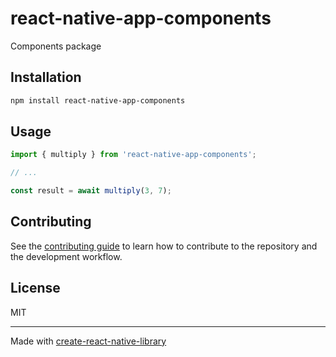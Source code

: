 # react-native-app-components

Components package

## Installation

```sh
npm install react-native-app-components
```

## Usage


```js
import { multiply } from 'react-native-app-components';

// ...

const result = await multiply(3, 7);
```


## Contributing

See the [contributing guide](CONTRIBUTING.md) to learn how to contribute to the repository and the development workflow.

## License

MIT

---

Made with [create-react-native-library](https://github.com/callstack/react-native-builder-bob)

